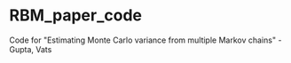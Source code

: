 # RBM_paper_code
 Code for "Estimating Monte Carlo variance from multiple Markov chains" - Gupta, Vats
